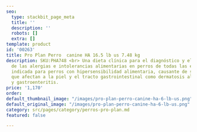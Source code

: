 ```yaml
---
seo:
  type: stackbit_page_meta
  title: ''
  description: ''
  robots: []
  extra: []
template: product
id: '00263'
title: Pro Plan Perro  canine HA 16.5 lb us 7.48 kg
description: SKU:PHA748 <br> Una dieta clínica para el diagnóstico y el manejo nutricional
  de las alergias e intolerancias alimentarias en perros de todas las edades. Fórmula
  indicada para perros con hipersensibilidad alimentaria, causante de signos clínicos
  que afectan a la piel y el tracto gastrointestinal como dermatosis alérgica no estacional
  y gastroenteritis.
price: '1,170'
order: 
default_thumbnail_image: "/images/pro-plan-perro-canine-ha-6-lb-us.png"
default_original_image: "/images/pro-plan-perro-canine-ha-6-lb-us.png"
category: src/pages/category/perros-pro-plan.md
featured: false

---
```


